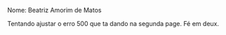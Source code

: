 Nome: Beatriz Amorim de Matos

Tentando ajustar o erro 500 que ta dando na segunda page.
Fé em deux.
